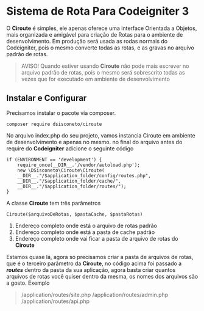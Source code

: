 # Sistema de Rota Para Codeigniter 3
O **Ciroute** é simples, ele apenas oferece uma interface Orientada a Objetos, mais organizada e amigável para criação de Rotas para o ambiente de desenvolvimento. Em produção será usada as rodas normais do Codeigniter, pois o mesmo converte todas as rotas, e as gravas no arquivo padrão de rotas.

> AVISO!
> Quando estiver usando  **Ciroute** não pode mais escrever no arquivo padrão de rotas, pois o mesmo será sobrescrito todas as vezes que for executado em ambiente de desenvolvimento 

## Instalar e Configurar ##
Precisamos instalar o pacote via composer.

`composer require dsisconeto/ciroute`

No arquivo index.php do seu projeto, vamos instancia Ciroute em ambiente de desenvolvimento e apenas no mesmo. no final do arquivo antes do require do **Codeigniter** adicione o seguinte código

    if (ENVIRONMENT == 'development') {
        require_once(__DIR__.'/vendor/autoload.php');
        new \DSisconeto\Ciroute\Ciroute(
        __DIR__."/$application_folder/config/routes.php",
        __DIR__."/$application_folder/cache/",
        __DIR__."/$application_folder/routes/");
    }
    
A classe **Ciroute** tem três parâmetros

`Ciroute($arquivoDeRotas, $pastaCache, $pastaRotas)`

 1. Endereço completo onde está o arquivo de rotas padrão
 2. Endereço completo onde está a pasta de cache padrão
 3. Endereço completo onde vai ficar a pasta de arquivo de rotas do **Ciroute**

Estamos quase lá, agora só precisamos criar a pasta de arquivos de rotas, que é o terceiro parâmetro da **Ciroute**, no código acima foi passado a ***routes*** dentro da pasta da sua aplicação, agora basta criar quantos arquivos de rotas você quiser dentro da mesma, os nomes dos arquivos são a gosto. Exemplo

> /application/routes/site.php 
> /application/routes/admin.php
>  /application/routes/api.php
>  
